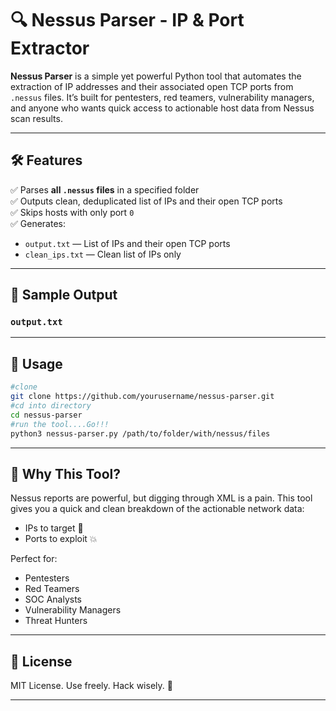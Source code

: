 # 🔍 Nessus Parser - IP & Port Extractor

**Nessus Parser** is a simple yet powerful Python tool that automates the extraction of IP addresses and their associated open TCP ports from `.nessus` files. It’s built for pentesters, red teamers, vulnerability managers, and anyone who wants quick access to actionable host data from Nessus scan results.

---

## 🛠 Features

✅ Parses **all `.nessus` files** in a specified folder  
✅ Outputs clean, deduplicated list of IPs and their open TCP ports  
✅ Skips hosts with only port `0`  
✅ Generates:
- `output.txt` — List of IPs and their open TCP ports  
- `clean_ips.txt` — Clean list of IPs only  

---

## 📂 Sample Output

### `output.txt`

---

## 🚀 Usage

```bash
#clone
git clone https://github.com/yourusername/nessus-parser.git
#cd into directory
cd nessus-parser
#run the tool....Go!!!
python3 nessus-parser.py /path/to/folder/with/nessus/files
```

---

## 🧠 Why This Tool?

Nessus reports are powerful, but digging through XML is a pain. This tool gives you a quick and clean breakdown of the actionable network data:
- IPs to target 🎯
- Ports to exploit 💥

Perfect for:
- Pentesters  
- Red Teamers  
- SOC Analysts  
- Vulnerability Managers  
- Threat Hunters  

---

## 📜 License

MIT License. Use freely. Hack wisely. 🧠

---
